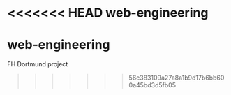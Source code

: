 <<<<<<< HEAD
web-engineering
=======
# web-engineering
FH Dortmund project
>>>>>>> 56c383109a27a8a1b9d17b6bb600a45bd3d5fb05
